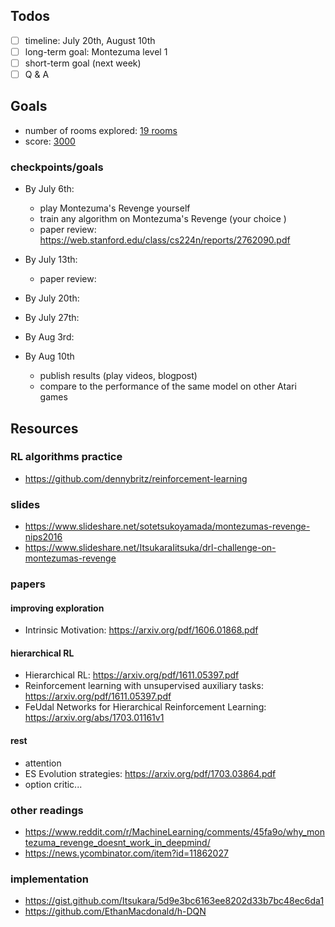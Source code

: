 ## Todos
- [ ] timeline: July 20th, August 10th
- [ ] long-term goal: Montezuma level 1 
- [ ] short-term goal (next week)
- [ ] Q & A

## Goals
- number of rooms explored: [19 rooms](https://www.youtube.com/watch?v=jMDhb-Toii8)
- score: [3000]()

### checkpoints/goals
- By July 6th:
	* play Montezuma's Revenge yourself
	* train any algorithm on Montezuma's Revenge (your choice )
	* paper review: https://web.stanford.edu/class/cs224n/reports/2762090.pdf
- By July 13th:
	* paper review:

- By July 20th:
- By July 27th:
- By Aug 3rd: 
- By Aug 10th
	* publish results (play videos, blogpost)
	* compare to the performance of the same model on other Atari games


## Resources
### RL algorithms practice
- https://github.com/dennybritz/reinforcement-learning

### slides
- https://www.slideshare.net/sotetsukoyamada/montezumas-revenge-nips2016
- https://www.slideshare.net/ItsukaraIitsuka/drl-challenge-on-montezumas-revenge

### papers
#### improving exploration
- Intrinsic Motivation: https://arxiv.org/pdf/1606.01868.pdf

#### hierarchical RL
- Hierarchical RL: https://arxiv.org/pdf/1611.05397.pdf
- Reinforcement learning with unsupervised auxiliary tasks: https://arxiv.org/pdf/1611.05397.pdf
- FeUdal Networks for Hierarchical Reinforcement Learning: https://arxiv.org/abs/1703.01161v1

#### rest
- attention
- ES Evolution strategies: https://arxiv.org/pdf/1703.03864.pdf 
- option critic...

### other readings
- https://www.reddit.com/r/MachineLearning/comments/45fa9o/why_montezuma_revenge_doesnt_work_in_deepmind/
- https://news.ycombinator.com/item?id=11862027

### implementation
- https://gist.github.com/Itsukara/5d9e3bc6163ee8202d33b7bc48ec6da1
- https://github.com/EthanMacdonald/h-DQN

